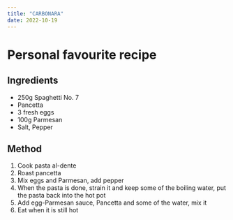 ```yaml
---
title: "CARBONARA"
date: 2022-10-19
---
```


# Personal favourite recipe

## Ingredients
- 250g Spaghetti No. 7
- Pancetta
- 3 fresh eggs
- 100g Parmesan
- Salt, Pepper

## Method
1. Cook pasta al-dente
2. Roast pancetta
3. Mix eggs and Parmesan, add pepper
4. When the pasta is done, strain it and keep some of the boiling water, put the pasta back into the hot pot
5. Add egg-Parmesan sauce, Pancetta and some of the water, mix it
6. Eat when it is still hot
